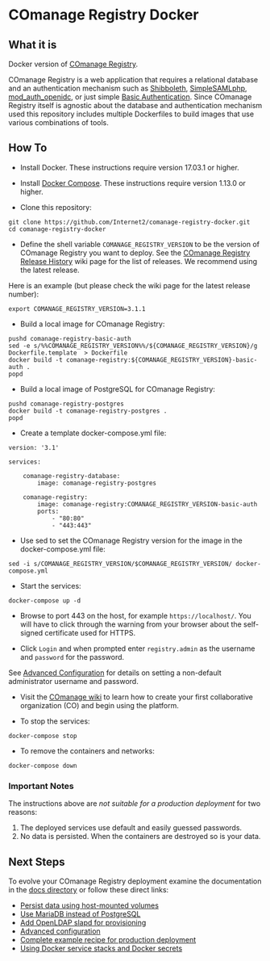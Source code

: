 <!--
COmanage Registry Docker documentation

Portions licensed to the University Corporation for Advanced Internet
Development, Inc. ("UCAID") under one or more contributor license agreements.
See the NOTICE file distributed with this work for additional information
regarding copyright ownership.

UCAID licenses this file to you under the Apache License, Version 2.0
(the "License"); you may not use this file except in compliance with the
License. You may obtain a copy of the License at:

http://www.apache.org/licenses/LICENSE-2.0

Unless required by applicable law or agreed to in writing, software
distributed under the License is distributed on an "AS IS" BASIS,
WITHOUT WARRANTIES OR CONDITIONS OF ANY KIND, either express or implied.
See the License for the specific language governing permissions and
limitations under the License.
-->

# COmanage Registry Docker

## What it is
Docker version of [COmanage
Registry](https://spaces.internet2.edu/display/COmanage/Home).

COmanage Registry is a web application that requires a relational database
and an authentication mechanism such as 
[Shibboleth](http://shibboleth.net/products/service-provider.html), 
[SimpleSAMLphp](https://simplesamlphp.org/), 
[mod_auth_openidc](https://github.com/pingidentity/mod_auth_openidc),
or just simple [Basic Authentication](https://httpd.apache.org/docs/2.4/mod/mod_auth_basic.html).
Since COmanage Registry itself is agnostic about the database and authentication
mechanism used this repository includes multiple Dockerfiles to build images that use various
combinations of tools.

## How To

* Install Docker. These instructions require version 17.03.1 or higher.

* Install [Docker Compose](https://docs.docker.com/compose/). These instructions require 
version 1.13.0 or higher.

* Clone this repository:

```
git clone https://github.com/Internet2/comanage-registry-docker.git
cd comanage-registry-docker
```

* Define the shell variable `COMANAGE_REGISTRY_VERSION` to be the version
of COmanage Registry you want to deploy. See the
[COmanage Registry Release History](https://spaces.internet2.edu/display/COmanage/Release+History)
wiki page for the list of releases. We recommend using the latest release.

Here is an example (but please check the wiki page for the latest release number):

```
export COMANAGE_REGISTRY_VERSION=3.1.1
```

* Build a local image for COmanage Registry:

```
pushd comanage-registry-basic-auth
sed -e s/%%COMANAGE_REGISTRY_VERSION%%/${COMANAGE_REGISTRY_VERSION}/g Dockerfile.template  > Dockerfile
docker build -t comanage-registry:${COMANAGE_REGISTRY_VERSION}-basic-auth .
popd
```

* Build a local image of PostgreSQL for COmanage Registry:
```
pushd comanage-registry-postgres
docker build -t comanage-registry-postgres .
popd
```
* Create a template docker-compose.yml file:
```
version: '3.1'

services:

    comanage-registry-database:
        image: comanage-registry-postgres

    comanage-registry:
        image: comanage-registry:COMANAGE_REGISTRY_VERSION-basic-auth
        ports:
            - "80:80"
            - "443:443"
```

* Use sed to set the COmanage Registry version for the image in the 
docker-compose.yml file:

```
sed -i s/COMANAGE_REGISTRY_VERSION/$COMANAGE_REGISTRY_VERSION/ docker-compose.yml
```

* Start the services:
```
docker-compose up -d
```

* Browse to port 443 on the host, for example `https://localhost/`. You will have to
  click through the warning from your browser about the self-signed certificate used
  for HTTPS.

* Click `Login` and when prompted enter `registry.admin` as the username and `password`
for the password. 

See [Advanced Configuration](docs/advanced-configuration.md) 
for details on setting a non-default administrator username and password.

* Visit the [COmanage wiki](https://spaces.internet2.edu/display/COmanage/Setting+Up+Your+First+CO)
to learn how to create your first collaborative organization (CO) and begin using
the platform.

* To stop the services:
```
docker-compose stop
```

* To remove the containers and networks:
```
docker-compose down
```

### Important Notes
The instructions above are *not suitable for a production deployment* for two reasons:

1. The deployed services use default and easily guessed passwords.
2. No data is persisted. When the containers are destroyed so is your data.

## Next Steps
To evolve your COmanage Registry deployment examine the documentation
in the [docs directory](docs/README.md) or follow these direct links:

* [Persist data using host-mounted volumes](docs/basic-auth-postgres-persist.md)
* [Use MariaDB instead of PostgreSQL](docs/basic-auth-mariadb-persist.md)
* [Add OpenLDAP slapd for provisioning](docs/openldap-slapd.md)
* [Advanced configuration](docs/advanced-configuration.md)
* [Complete example recipe for production deployment](docs/shibboleth-sp-postgres-compose.md)
* [Using Docker service stacks and Docker secrets](docs/mod-auth-oidc-mariadb-stacks.md)





